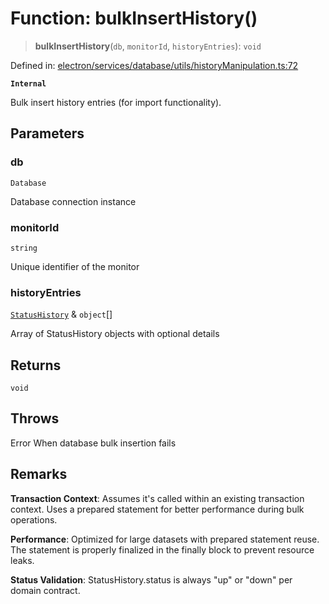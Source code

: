 # Function: bulkInsertHistory()

> **bulkInsertHistory**(`db`, `monitorId`, `historyEntries`): `void`

Defined in: [electron/services/database/utils/historyManipulation.ts:72](https://github.com/Nick2bad4u/Uptime-Watcher/blob/2a45eeb1723f8f7089001af2c92aa07d82dfe7e4/electron/services/database/utils/historyManipulation.ts#L72)

**`Internal`**

Bulk insert history entries (for import functionality).

## Parameters

### db

`Database`

Database connection instance

### monitorId

`string`

Unique identifier of the monitor

### historyEntries

[`StatusHistory`](../../../../../../shared/types/interfaces/StatusHistory.md) & `object`[]

Array of StatusHistory objects with optional details

## Returns

`void`

## Throws

Error When database bulk insertion fails

## Remarks

**Transaction Context**: Assumes it's called within an existing transaction context.
Uses a prepared statement for better performance during bulk operations.

**Performance**: Optimized for large datasets with prepared statement reuse.
The statement is properly finalized in the finally block to prevent resource leaks.

**Status Validation**: StatusHistory.status is always "up" or "down" per domain contract.

